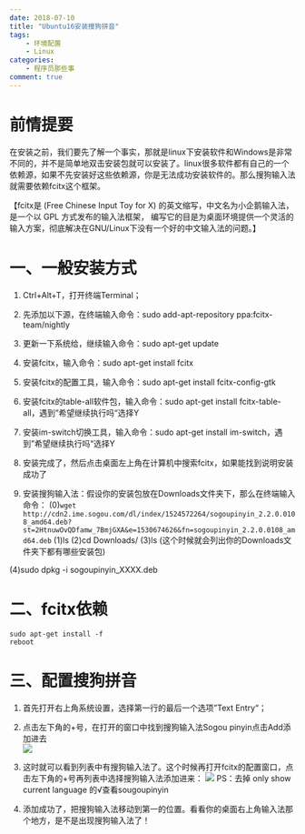 ```yaml
---
date: 2018-07-10
title: "Ubuntu16安装搜狗拼音"
tags:
    - 环境配置
    - Linux
categories:
    - 程序员那些事
comment: true
---
```

# 前情提要			
在安装之前，我们要先了解一个事实，那就是linux下安装软件和Windows是非常不同的，并不是简单地双击安装包就可以安装了。linux很多软件都有自己的一个依赖源，如果不先安装好这些依赖源，你是无法成功安装软件的。那么搜狗输入法就需要依赖fcitx这个框架。

【fcitx是 (Free Chinese Input Toy for X) 的英文缩写，中文名为小企鹅输入法，是一个以 GPL 方式发布的输入法框架， 编写它的目是为桌面环境提供一个灵活的输入方案，彻底解决在GNU/Linux下没有一个好的中文输入法的问题。】		

# 一、一般安装方式			

1. Ctrl+Alt+T，打开终端Terminal；

2. 先添加以下源，在终端输入命令：sudo add-apt-repository ppa:fcitx-team/nightly

3. 更新一下系统给，继续输入命令：sudo apt-get update

4. 安装fcitx，输入命令：sudo apt-get install fcitx

5. 安装fcitx的配置工具，输入命令：sudo apt-get install fcitx-config-gtk

6. 安装fcitx的table-all软件包，输入命令：sudo apt-get install fcitx-table-all，遇到”希望继续执行吗“选择Y

7. 安装im-switch切换工具，输入命令：sudo apt-get install im-switch，遇到”希望继续执行吗“选择Y

8. 安装完成了，然后点击桌面左上角在计算机中搜索fcitx，如果能找到说明安装成功了

9. 安装搜狗输入法：假设你的安装包放在Downloads文件夹下，那么在终端输入命令：
(0)`wget http://cdn2.ime.sogou.com/dl/index/1524572264/sogoupinyin_2.2.0.0108_amd64.deb?st=2HtnuwOvQDfamw_7BmjGXA&e=1530674626&fn=sogoupinyin_2.2.0.0108_amd64.deb`
(1)ls
(2)cd Downloads/
(3)ls  (这个时候就会列出你的Downloads文件夹下都有哪些安装包)

(4)sudo dpkg -i sogoupinyin_XXXX.deb			

# 二、fcitx依赖			
`sudo apt-get install -f`		
`reboot`

# 三、配置搜狗拼音		

1. 首先打开右上角系统设置，选择第一行的最后一个选项”Text Entry“；

2. 点击左下角的+号，在打开的窗口中找到搜狗输入法Sogou pinyin点击Add添加进去			
![](https://img-blog.csdn.net/20170508152859857?watermark/2/text/aHR0cDovL2Jsb2cuY3Nkbi5uZXQvd29haW5pc2hpZnU=/font/5a6L5L2T/fontsize/400/fill/I0JBQkFCMA==/dissolve/70/gravity/Center)			
3. 这时就可以看到列表中有搜狗输入法了。这个时候再打开fcitx的配置窗口，点击左下角的+号再列表中选择搜狗输入法添加进来：
![](https://img-blog.csdn.net/20170508153116121?watermark/2/text/aHR0cDovL2Jsb2cuY3Nkbi5uZXQvd29haW5pc2hpZnU=/font/5a6L5L2T/fontsize/400/fill/I0JBQkFCMA==/dissolve/70/gravity/Center)
PS：去掉 only show current language 的√查看sougoupinyin			
4. 添加成功了，把搜狗输入法移动到第一的位置。看看你的桌面右上角输入法那个地方，是不是出现搜狗输入法了！

